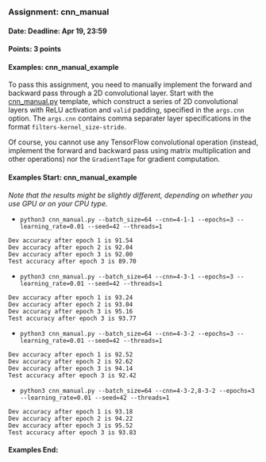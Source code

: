 ### Assignment: cnn_manual
#### Date: Deadline: Apr 19, 23:59
#### Points: 3 points
#### Examples: cnn_manual_example

To pass this assignment, you need to manually implement the forward and backward
pass through a 2D convolutional layer. Start with the
[cnn_manual.py](https://github.com/ufal/npfl114/tree/master/labs/04/cnn_manual.py)
template, which construct a series of 2D convolutional layers with ReLU
activation and `valid` padding, specified in the `args.cnn` option.
The `args.cnn` contains comma separater layer specifications in the format
`filters-kernel_size-stride`.

Of course, you cannot use any TensorFlow convolutional operation (instead,
implement the forward and backward pass using matrix multiplication and other
operations) nor the `GradientTape` for gradient computation.

#### Examples Start: cnn_manual_example
_Note that the results might be slightly different, depending on whether you use
GPU or on your CPU type._

- `python3 cnn_manual.py --batch_size=64 --cnn=4-1-1 --epochs=3 --learning_rate=0.01 --seed=42 --threads=1`
```
Dev accuracy after epoch 1 is 91.54
Dev accuracy after epoch 2 is 92.04
Dev accuracy after epoch 3 is 92.00
Test accuracy after epoch 3 is 89.70
```
- `python3 cnn_manual.py --batch_size=64 --cnn=4-3-1 --epochs=3 --learning_rate=0.01 --seed=42 --threads=1`
```
Dev accuracy after epoch 1 is 93.24
Dev accuracy after epoch 2 is 93.04
Dev accuracy after epoch 3 is 95.16
Test accuracy after epoch 3 is 93.77
```
- `python3 cnn_manual.py --batch_size=64 --cnn=4-3-2 --epochs=3 --learning_rate=0.01 --seed=42 --threads=1`
```
Dev accuracy after epoch 1 is 92.52
Dev accuracy after epoch 2 is 92.62
Dev accuracy after epoch 3 is 94.14
Test accuracy after epoch 3 is 92.42
```
- `python3 cnn_manual.py --batch_size=64 --cnn=4-3-2,8-3-2 --epochs=3 --learning_rate=0.01 --seed=42 --threads=1`
```
Dev accuracy after epoch 1 is 93.18
Dev accuracy after epoch 2 is 94.22
Dev accuracy after epoch 3 is 95.52
Test accuracy after epoch 3 is 93.83
```
#### Examples End:
